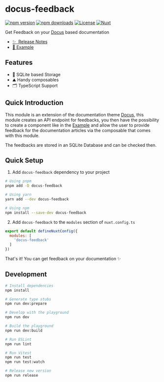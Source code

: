 # docus-feedback

[![npm version][npm-version-src]][npm-version-href]
[![npm downloads][npm-downloads-src]][npm-downloads-href]
[![License][license-src]][license-href]
[![Nuxt][nuxt-src]][nuxt-href]

Get Feedback on your [Docus](https://docus.dev) based documentation

- [✨ &nbsp;Release Notes](/CHANGELOG.md)
- [🏀 Example](https://stackblitz.com/github/your-org/docus-feedback?file=playground%2Fapp.vue)

## Features

- 💾 SQLite based Storage
- ⛰ Handy composables
- 🗂 TypeScript Support

## Quick Introduction
This module is an extension of the documentation theme [Docus](https://docus.dev), this module creates an API endpoint for feedbacks, you then have the possibility to create a component like in the [Example](https://stackblitz.com/github/your-org/docus-feedback?file=playground%2Fapp.vue) and allow the user to provide feedback for the documentation articles via the composable that comes with this module.

The feedbacks are stored in an SQLite Database and can be checked then.

## Quick Setup

1. Add `docus-feedback` dependency to your project

```bash
# Using pnpm
pnpm add -D docus-feedback

# Using yarn
yarn add --dev docus-feedback

# Using npm
npm install --save-dev docus-feedback
```

2. Add `docus-feedback` to the `modules` section of `nuxt.config.ts`

```js
export default defineNuxtConfig({
  modules: [
    'docus-feedback'
  ]
})
```

That's it! You can get feedback on your documentation ✨

## Development

```bash
# Install dependencies
npm install

# Generate type stubs
npm run dev:prepare

# Develop with the playground
npm run dev

# Build the playground
npm run dev:build

# Run ESLint
npm run lint

# Run Vitest
npm run test
npm run test:watch

# Release new version
npm run release
```

<!-- Badges -->
[npm-version-src]: https://img.shields.io/npm/v/docus-feedback/latest.svg?style=flat&colorA=18181B&colorB=28CF8D
[npm-version-href]: https://npmjs.com/package/docus-feedback

[npm-downloads-src]: https://img.shields.io/npm/dm/docus-feedback.svg?style=flat&colorA=18181B&colorB=28CF8D
[npm-downloads-href]: https://npmjs.com/package/docus-feedback

[license-src]: https://img.shields.io/npm/l/docus-feedback.svg?style=flat&colorA=18181B&colorB=28CF8D
[license-href]: https://npmjs.com/package/docus-feedback

[nuxt-src]: https://img.shields.io/badge/Nuxt-18181B?logo=nuxt.js
[nuxt-href]: https://nuxt.com
